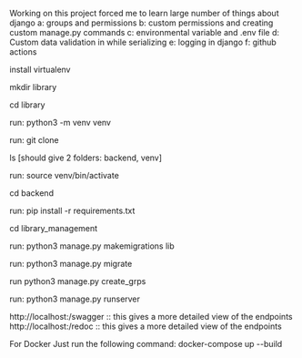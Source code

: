 Working on this project forced me to learn large number of things about django
a: groups and permissions
b: custom permissions and creating custom manage.py commands
c: environmental variable and .env file
d: Custom data validation in while serializing
e: logging in django
f: github actions



install virtualenv

mkdir library

cd library

run: python3 -m venv venv

run: git clone

ls [should give 2 folders: backend, venv]

run: source venv/bin/activate

cd backend

run: pip install -r requirements.txt

cd library_management

run: python3 manage.py makemigrations lib

run: python3 manage.py migrate

run python3 manage.py create_grps

run: python3 manage.py runserver

http://localhost:/swagger :: this gives a more detailed view of the endpoints
http://localhost:/redoc :: this gives a more detailed view of the endpoints


For Docker
Just run the following command:
    docker-compose up --build

